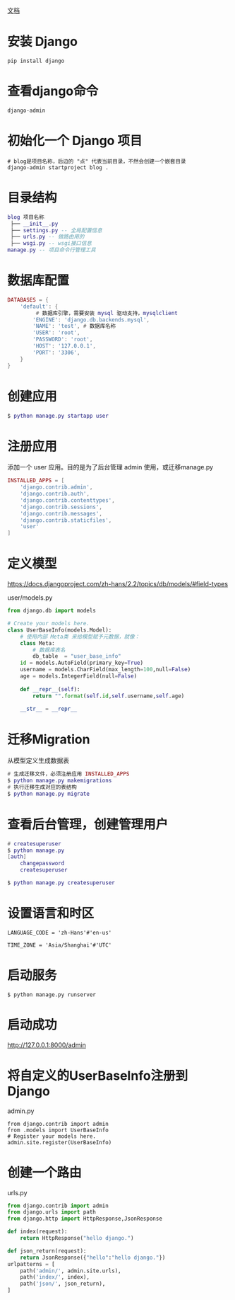 [文档](https://docs.djangoproject.com/zh-hans/2.1/)
# 安装 Django

```
pip install django
```

# 查看django命令

```
django-admin
```

# 初始化一个 Django 项目

```
# blog是项目名称，后边的 "点" 代表当前目录，不然会创建一个嵌套目录
django-admin startproject blog .
```

# 目录结构
```lua
blog 项目名称
 ├── __init__.py
 ├── settings.py -- 全局配置信息
 ├── urls.py -- 做路由用的
 ├── wsgi.py -- wsgi接口信息
manage.py -- 项目命令行管理工具
```

# 数据库配置

```lua
DATABASES = {
    'default': {
         # 数据库引擎，需要安装 mysql 驱动支持，mysqlclient
        'ENGINE': 'django.db.backends.mysql',
        'NAME': 'test', # 数据库名称
        'USER': 'root', 
        'PASSWORD': 'root',  
        'HOST': '127.0.0.1', 
        'PORT': '3306',
    }
}
```

# 创建应用

```lua
$ python manage.py startapp user
```

# 注册应用

添加一个 user 应用。目的是为了后台管理 admin 使用，或迁移manage.py

```lua
INSTALLED_APPS = [
    'django.contrib.admin',
    'django.contrib.auth',
    'django.contrib.contenttypes',
    'django.contrib.sessions',
    'django.contrib.messages',
    'django.contrib.staticfiles',
    'user'
]
```

# 定义模型

https://docs.djangoproject.com/zh-hans/2.2/topics/db/models/#field-types

user/models.py

```python
from django.db import models

# Create your models here.
class UserBaseInfo(models.Model):
    # 使用内部 Meta类 来给模型赋予元数据，就像：
    class Meta:
        # 数据库表名
        db_table  = "user_base_info"
    id = models.AutoField(primary_key=True)
    username = models.CharField(max_length=100,null=False)
    age = models.IntegerField(null=False)
    
    def __repr__(self):
        return "".format(self.id,self.username,self.age)
        
    __str__ = __repr__

```

# 迁移Migration
从模型定义生成数据表

```lua
# 生成迁移文件，必须注册应用 INSTALLED_APPS
$ python manage.py makemigrations
# 执行迁移生成对应的表结构
$ python manage.py migrate
```


# 查看后台管理，创建管理用户

```lua
# createsuperuser
$ python manage.py
[auth]
    changepassword
    createsuperuser

$ python manage.py createsuperuser
```

# 设置语言和时区

```
LANGUAGE_CODE = 'zh-Hans'#'en-us'

TIME_ZONE = 'Asia/Shanghai'#'UTC'
```

# 启动服务

```
$ python manage.py runserver
```

# 启动成功

http://127.0.0.1:8000/admin


# 将自定义的UserBaseInfo注册到Django

admin.py
```
from django.contrib import admin
from .models import UserBaseInfo
# Register your models here.
admin.site.register(UserBaseInfo)
```

# 创建一个路由

urls.py
```python
from django.contrib import admin
from django.urls import path
from django.http import HttpResponse,JsonResponse

def index(request):
    return HttpResponse("hello django.")

def json_return(request):
    return JsonResponse({"hello":"hello django."})
urlpatterns = [
    path('admin/', admin.site.urls),
    path('index/', index),
    path('json/', json_return),
]
```